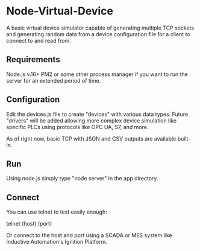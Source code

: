 # Node-Virtual-Device
A basic virtual device simulator capable of generating multiple TCP sockets and generating random data from a device configuration file for a client to connect to and read from. 

## Requirements
Node.js v.16+ 
PM2 or some other process manager if you want to run the server for an extended period of time.

## Configuration
Edit the devices.js file to create "devices" with various data types. Future "drivers" will be added allowing more complex device simulation like specific PLCs using protocols like OPC UA, S7, and more. 

As of right now, basic TCP with JSON and CSV outputs are available built-in.

## Run
Using node.js simply type "node server" in the app directory.

## Connect
You can use telnet to test easily enough:

telnet (host) (port)

Or connect to the host and port using a SCADA or MES system like Inductive Automation's Ignition Platform.
